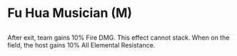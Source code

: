 # Fu Hua Musician (M)

## 

After exit, team gains 10% Fire DMG. This effect cannot stack. When on the field, the host gains 10% All Elemental Resistance.